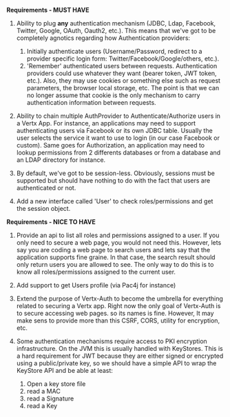 
**Requirements - MUST HAVE**

1. Ability to plug **any** authentication mechanism (JDBC, Ldap, Facebook, Twitter, Google, OAuth, Oauth2, etc.). This means that we've got to be completely agnotics regarding how Authentication providers:
	1. Initially authenticate users (Username/Password, redirect to a provider specific login form: Twitter/Facebook/Google/others, etc.).
	2. 'Remember'  authenticated users between requests. Authentication providers could use whatever they want (bearer token, JWT token, etc.). Also, they may use cookies or something else such as request parameters, the browser local storage, etc. The point is that we can no longer assume that cookie is the only mechanism to carry authentication information between requests.

2. Ability to chain multiple AuthProvider to Authenticate/Authorize users in a Vertx App. For instance, an applications may need to support authenticating users via Facebook or its own JDBC table. Usually the user selects the service it want to use to login (in our case Facebook or custom). Same goes for Authorization, an application may need to lookup permissions from 2 differents databases or from a database and an LDAP directory for instance. 

3. By default, we've got to be session-less. Obviously, sessions must be supported but should have nothing to do with the fact that users are authenticated or not.

4. Add a new interface called 'User' to check roles/permissions and get the session object.

**Requirements - NICE TO HAVE**

1. Provide an api to list all roles and permissions assigned to a user. If you only need to secure a web page, you would not need this. However, lets say you are coding a web page to search users and lets say that the application supports fine graine. In that case, the search result should only return users you are allowed to see. The only way to do this is to know all roles/permissions assigned to the current user.

2. Add support to get Users profile (via Pac4j for instance) 
	
3. Extend the purpose of Vertx-Auth to become the umbrella for everything related to securing a Vertx app. Right now the only goal of Vertx-Auth is to secure accessing web pages. so its names is fine. However, It may make sens to provide more than this CSRF, CORS, utility for encryption, etc.
	
4. Some authentication mechanisms require access to PKI encryption infrastructure. On the JVM this is usually handled with KeyStores. This is a hard requirement for JWT because they are either signed or encrypted using a public/private key, so we should have a simple API to wrap the KeyStore API and be able at least:
	1. Open a key store file
	2. read a MAC
	3. read a Signature
	4. read a Key
	

